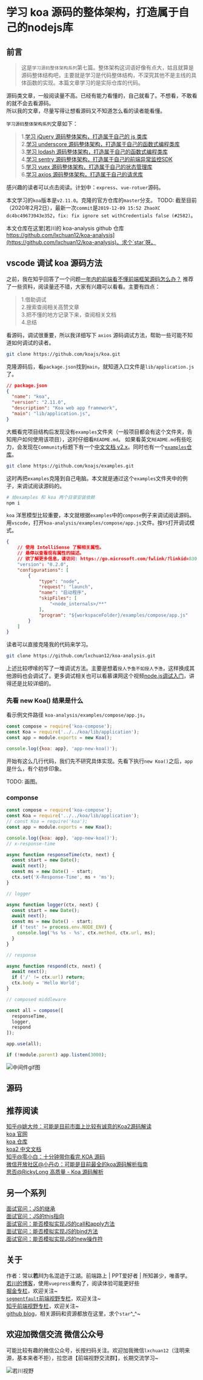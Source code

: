 # 学习 koa 源码的整体架构，打造属于自己的nodejs库

## 前言

>这是`学习源码整体架构系列`第七篇。整体架构这词语好像有点大，姑且就算是源码整体结构吧，主要就是学习是代码整体结构，不深究其他不是主线的具体函数的实现。本篇文章学习的是实际仓库的代码。

源码类文章，一般阅读量不高。已经有能力看懂的，自己就看了。不想看，不敢看的就不会去看源码。<br>
所以我的文章，尽量写得让想看源码又不知道怎么看的读者能看懂。

`学习源码整体架构系列`文章如下：
>1.[学习 jQuery 源码整体架构，打造属于自己的 js 类库](https://juejin.im/post/5d39d2cbf265da1bc23fbd42)<br>
>2.[学习 underscore 源码整体架构，打造属于自己的函数式编程类库](https://juejin.im/post/5d4bf94de51d453bb13b65dc)<br>
>3.[学习 lodash 源码整体架构，打造属于自己的函数式编程类库](https://juejin.im/post/5d767e1d6fb9a06b032025ea)<br>
>4.[学习 sentry 源码整体架构，打造属于自己的前端异常监控SDK](https://juejin.im/post/5dba5a39e51d452a2378348a)<br>
>5.[学习 vuex 源码整体架构，打造属于自己的状态管理库](https://juejin.im/post/5dd4e61a6fb9a05a5c010af0)<br>
>6.[学习 axios 源码整体架构，打造属于自己的请求库](https://juejin.im/post/5df349b5518825123751ba66)<br>

感兴趣的读者可以点击阅读。计划中：`express`、`vue-rotuer`源码。

本文学习的`koa`版本是`v2.11.0`。克隆的官方仓库的`master`分支。
TODO:
截至目前（2020年2月2日），最新一次`commit`是`2019-12-09 15:52 ZhaoXC` `dc4bc49673943e352`，`fix: fix ignore set withCredentials false (#2582)`。

本文仓库在这里[若川的 koa-analysis github 仓库 https://github.com/lxchuan12/koa-analysis](https://github.com/lxchuan12/koa-analysis)。求个`star`呀。

## vscode 调试 koa 源码方法

之前，我在知乎回答了一个问题[一年内的前端看不懂前端框架源码怎么办？](https://www.zhihu.com/question/350289336/answer/910970733)
推荐了一些资料，阅读量还不错，大家有兴趣可以看看。主要有四点：<br>
>1.借助调试<br>
>2.搜索查阅相关高赞文章<br>
>3.把不懂的地方记录下来，查阅相关文档<br>
>4.总结<br>

看源码，调试很重要，所以我详细写下 `axios` 源码调试方法，帮助一些可能不知道如何调试的读者。

```bash
git clone https://github.com/koajs/koa.git
```

克隆源码后，看`package.json`找到`main`，就知道入口文件是`lib/application.js`了。

```json
// package.json
{
  "name": "koa",
  "version": "2.11.0",
  "description": "Koa web app framework",
  "main": "lib/application.js",
}
```

大概看完项目结构后发现没有`examples`文件夹（一般项目都会有这个文件夹，告知用户如何使用该项目），这时仔细看`README.md`。
如果看英文`README.md`有些吃力，会发现在`Community`标题下有一个[中文文档 v2.x](https://github.com/demopark/koa-docs-Zh-CN)。同时也有一个[`examples`仓库](https://github.com/koajs/examples)。

```bash
git clone https://github.com/koajs/examples.git
```

这时再把`examples`克隆到自己电脑。本文就是通过这个`examples`文件夹中的例子，来调试阅读源码的。

```bash
# 给examples 和 koa 两个目录安装依赖
npm i
```

`koa` 洋葱模型比较重要，本文就根据`examples`中的`compose`例子来调试阅读源码。用`vscode`，打开`koa-analysis/examples/compose/app.js`文件。按`F5`打开调试模式。

```json
{
    // 使用 IntelliSense 了解相关属性。 
    // 悬停以查看现有属性的描述。
    // 欲了解更多信息，请访问: https://go.microsoft.com/fwlink/?linkid=830387
    "version": "0.2.0",
    "configurations": [
        {
            "type": "node",
            "request": "launch",
            "name": "启动程序",
            "skipFiles": [
                "<node_internals>/**"
            ],
            "program": "${workspaceFolder}/examples/compose/app.js"
        }
    ]
}
```

读者可以直接克隆我的代码来学习。

```bash
git clone https://github.com/lxchuan12/koa-analysis.git
```

上述比较啰嗦的写了一堆调试方法。主要是想着`授人予鱼不如授人予渔`，这样换成其他源码也会调试了。更多调试相关也可以看慕课网这个视频[node.js调试入门](https://www.imooc.com/learn/1093)，讲得还是比较详细的。

### 先看 new Koa() 结果是什么

看示例文件路径
`koa-analysis/examples/compose/app.js`，

```js
const compose = require('koa-compose');
const Koa = require('../../koa/lib/application');
const app = module.exports = new Koa();

console.log({koa: app}, 'app-new-koa()');
```

开始有这么几行代码，我们先不研究具体实现。先看下执行`new Koa()`之后，`app`是什么，有个初步印象。

TODO: 画图。

### componse

```js
const compose = require('koa-compose');
const Koa = require('../../koa/lib/application');
// const Koa = require('koa');
const app = module.exports = new Koa();

console.log({koa: app}, 'app-new-koa()');
// x-response-time

async function responseTime(ctx, next) {
  const start = new Date();
  await next();
  const ms = new Date() - start;
  ctx.set('X-Response-Time', ms + 'ms');
}

// logger

async function logger(ctx, next) {
  const start = new Date();
  await next();
  const ms = new Date() - start;
  if ('test' != process.env.NODE_ENV) {
    console.log('%s %s - %s', ctx.method, ctx.url, ms);
  }
}

// response

async function respond(ctx, next) {
  await next();
  if ('/' != ctx.url) return;
  ctx.body = 'Hello World';
}

// composed middleware

const all = compose([
  responseTime,
  logger,
  respond
]);

app.use(all);

if (!module.parent) app.listen(3000);
```

![中间件gif图](./images/middleware.gif)


## 源码

## 推荐阅读

[知乎@姚大帅：可能是目前市面上比较有诚意的Koa2源码解读](https://zhuanlan.zhihu.com/p/34797505)<br>
[koa 官网](https://koajs.com/)<br>
[koa 仓库](https://github.com/koajs/koa)<br>
[koa2 中文文档](https://github.com/demopark/koa-docs-Zh-CN)<br>
[知乎@零小白：十分钟带你看完 KOA 源码](https://zhuanlan.zhihu.com/p/24559011)<br>
[微信开放社区@小丹の：可能是目前最全的koa源码解析指南](https://developers.weixin.qq.com/community/develop/article/doc/0000e4c9290bc069f3380e7645b813)<br>
[思否@RickyLong 高质量 - Koa 源码解析](https://segmentfault.com/a/1190000021109975)

## 另一个系列

[面试官问：JS的继承](https://juejin.im/post/5c433e216fb9a049c15f841b)<br>
[面试官问：JS的this指向](https://juejin.im/post/5c0c87b35188252e8966c78a)<br>
[面试官问：能否模拟实现JS的call和apply方法](https://juejin.im/post/5bf6c79bf265da6142738b29)<br>
[面试官问：能否模拟实现JS的bind方法](https://juejin.im/post/5bec4183f265da616b1044d7)<br>
[面试官问：能否模拟实现JS的new操作符](https://juejin.im/post/5bde7c926fb9a049f66b8b52)<br>

## 关于

作者：常以**若川**为名混迹于江湖。前端路上 | PPT爱好者 | 所知甚少，唯善学。<br>
[若川的博客](https://lxchuan12.cn/posts/)，使用`vuepress`重构了，阅读体验可能更好些<br>
[掘金专栏](https://juejin.im/user/57974dc55bbb500063f522fd/posts)，欢迎关注~<br>
[`segmentfault`前端视野专栏](https://segmentfault.com/blog/lxchuan12)，欢迎关注~<br>
[知乎前端视野专栏](https://zhuanlan.zhihu.com/lxchuan12)，欢迎关注~<br>
[github blog](https://github.com/lxchuan12/blog)，相关源码和资源都放在这里，求个`star`^_^~

## 欢迎加微信交流 微信公众号

可能比较有趣的微信公众号，长按扫码关注。欢迎加我微信`lxchuan12`（注明来源，基本来者不拒），拉您进【前端视野交流群】，长期交流学习~

![若川视野](https://github.com/lxchuan12/blog/raw/master/docs/about/wechat-official-accounts-mini.jpg)
